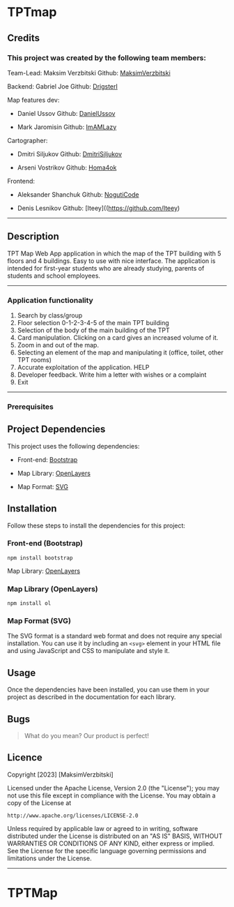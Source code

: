 # TPTmap

## Credits

### This project was created by the following team members:

Team-Lead: Maksim Verzbitski Github: [MaksimVerzbitski](https://github.com/MaksimVerzbitski)

Backend: Gabriel Joe Github: [DrigsterI](https://github.com/DrigsterI)

Map features dev:

- Daniel Ussov Github: [DanielUssov](https://github.com/DanielUssov)
        
- Mark Jaromisin Github: [ImAMLazy](https://github.com/ImAMLazy)

Cartographer:

- Dmitri Siljukov Github: [DmitriSiljukov](https://github.com/DmitriSiljukov)

- Arseni Vostrikov Github: [Homa4ok](https://github.com/Hom4ok)

Frontend:

- Aleksander Shanchuk Github: [NogutiCode](https://github.com/NogutiCode)

- Denis Lesnikov Github: [Iteey]((https://github.com/Iteey)





***********************************************************************************************************************
## Description

TPT Map Web App application in which the map of the TPT building with 5 floors and 4 buildings.
Easy to use with nice interface.
The application is intended for first-year students who are already studying, parents of students and school employees.
***********************************************************************************************************************
### Application functionality ###
1. Search by class/group
2. Floor selection 0-1-2-3-4-5 of the main TPT building
3. Selection of the body of the main building of the TPT
4. Card manipulation. Clicking on a card gives an increased volume of it.
5. Zoom in and out of the map.
6. Selecting an element of the map and manipulating it (office, toilet, other TPT rooms)
7. Accurate exploitation of the application. HELP
8. Developer feedback. Write him a letter with wishes or a complaint
9. Exit
***********************************************************************************************************************
### Prerequisites ###

## Project Dependencies

This project uses the following dependencies:

- Front-end: [Bootstrap](https://getbootstrap.com/)

- Map Library: [OpenLayers](https://openlayers.org/)

- Map Format: [SVG](https://www.w3schools.com/graphics/svg_intro.asp)

## Installation

Follow these steps to install the dependencies for this project:

### Front-end (Bootstrap)
``` console
npm install bootstrap
```


Map Library: [OpenLayers](https://openlayers.org/)

### Map Library (OpenLayers)

``` console
npm install ol
```


### Map Format (SVG)

The SVG format is a standard web format and does not require any special installation. You can use it by including an `<svg>` element in your HTML file and using JavaScript and CSS to manipulate and style it.

## Usage

Once the dependencies have been installed, you can use them in your project as described in the documentation for each library.

## Bugs

> What do you mean? Our product is perfect!

## Licence

Copyright [2023] [MaksimVerzbitski]

Licensed under the Apache License, Version 2.0 (the "License");
you may not use this file except in compliance with the License.
You may obtain a copy of the License at

    http://www.apache.org/licenses/LICENSE-2.0

Unless required by applicable law or agreed to in writing, software
distributed under the License is distributed on an "AS IS" BASIS,
WITHOUT WARRANTIES OR CONDITIONS OF ANY KIND, either express or implied.
See the License for the specific language governing permissions and
limitations under the License.

*************************************************************************************************************************************************************
# TPTMap
